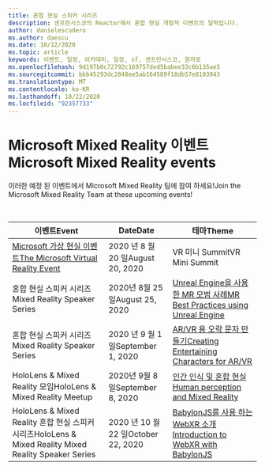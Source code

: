```yaml
---
title: 혼합 현실 스피커 시리즈
description: 샌프란시스코의 Reactor에서 혼합 현실 개발자 이벤트의 달력입니다.
author: danielescudero
ms.author: daescu
ms.date: 10/12/2020
ms.topic: article
keywords: 이벤트, 일정, 아카데미, 일정, sf, 샌프란시스코, 원자로
ms.openlocfilehash: 9d197b0c72792c169757ded5babee33c6b135ae5
ms.sourcegitcommit: bbb45293dc2848ee5ab164589f18db57e8103943
ms.translationtype: MT
ms.contentlocale: ko-KR
ms.lasthandoff: 10/22/2020
ms.locfileid: "92357733"
---
```

# <a name="microsoft-mixed-reality-events"></a><span data-ttu-id="05eb3-104">Microsoft Mixed Reality 이벤트</span><span class="sxs-lookup"><span data-stu-id="05eb3-104">Microsoft Mixed Reality events</span></span>

<span data-ttu-id="05eb3-105">이러한 예정 된 이벤트에서 Microsoft Mixed Reality 팀에 참여 하세요!</span><span class="sxs-lookup"><span data-stu-id="05eb3-105">Join the Microsoft Mixed Reality Team at these upcoming events!</span></span>

<br>

|<span data-ttu-id="05eb3-106">이벤트</span><span class="sxs-lookup"><span data-stu-id="05eb3-106">Event</span></span>|<span data-ttu-id="05eb3-107">Date</span><span class="sxs-lookup"><span data-stu-id="05eb3-107">Date</span></span>|<span data-ttu-id="05eb3-108">테마</span><span class="sxs-lookup"><span data-stu-id="05eb3-108">Theme</span></span>|
|-------------|-------------|-----|
| [<span data-ttu-id="05eb3-109">Microsoft 가상 현실 이벤트</span><span class="sxs-lookup"><span data-stu-id="05eb3-109">The Microsoft Virtual Reality Event</span></span>](https://www.meetup.com/hololens-mr/events/272364822/)|<span data-ttu-id="05eb3-110">2020 년 8 월 20 일</span><span class="sxs-lookup"><span data-stu-id="05eb3-110">August 20, 2020</span></span>|<span data-ttu-id="05eb3-111">VR 미니 Summit</span><span class="sxs-lookup"><span data-stu-id="05eb3-111">VR Mini Summit</span></span>|
| <span data-ttu-id="05eb3-112">혼합 현실 스피커 시리즈</span><span class="sxs-lookup"><span data-stu-id="05eb3-112">Mixed Reality Speaker Series</span></span>|<span data-ttu-id="05eb3-113">2020년 8월 25일</span><span class="sxs-lookup"><span data-stu-id="05eb3-113">August 25, 2020</span></span>|[<span data-ttu-id="05eb3-114">Unreal Engine을 사용한 MR 모범 사례</span><span class="sxs-lookup"><span data-stu-id="05eb3-114">MR Best Practices using Unreal Engine</span></span>](https://channel9.msdn.com/Shows/Docs-Mixed-Reality/Tips-and-Best-Practices-for-using-UE4-in-MR)|
| <span data-ttu-id="05eb3-115">혼합 현실 스피커 시리즈</span><span class="sxs-lookup"><span data-stu-id="05eb3-115">Mixed Reality Speaker Series</span></span>|<span data-ttu-id="05eb3-116">2020 년 9 월 1 일</span><span class="sxs-lookup"><span data-stu-id="05eb3-116">September 1, 2020</span></span>|[<span data-ttu-id="05eb3-117">AR/VR 용 오락 문자 만들기</span><span class="sxs-lookup"><span data-stu-id="05eb3-117">Creating Entertaining Characters for AR/VR</span></span>](https://channel9.msdn.com/Shows/Docs-Mixed-Reality/Creating-Entertaining-Characters-for-Mixed-Reality)|
| <span data-ttu-id="05eb3-118">HoloLens & Mixed Reality 모임</span><span class="sxs-lookup"><span data-stu-id="05eb3-118">HoloLens & Mixed Reality Meetup</span></span>|<span data-ttu-id="05eb3-119">2020년 9월 8일</span><span class="sxs-lookup"><span data-stu-id="05eb3-119">September 8, 2020</span></span>|[<span data-ttu-id="05eb3-120">인간 인식 및 혼합 현실</span><span class="sxs-lookup"><span data-stu-id="05eb3-120">Human perception and Mixed Reality</span></span>](https://channel9.msdn.com/Shows/Docs-Mixed-Reality/Human-Perception-and-Mixed-Reality)|
| <span data-ttu-id="05eb3-121">HoloLens & Mixed Reality 혼합 현실 스피커 시리즈</span><span class="sxs-lookup"><span data-stu-id="05eb3-121">HoloLens & Mixed Reality Mixed Reality Speaker Series</span></span>|<span data-ttu-id="05eb3-122">2020 년 10 월 22 일</span><span class="sxs-lookup"><span data-stu-id="05eb3-122">October 22, 2020</span></span>|[<span data-ttu-id="05eb3-123">BabylonJS를 사용 하는 WebXR 소개</span><span class="sxs-lookup"><span data-stu-id="05eb3-123">Introduction to WebXR with BabylonJS</span></span>](https://www.meetup.com/hololens-mr/events/274042144/)|


